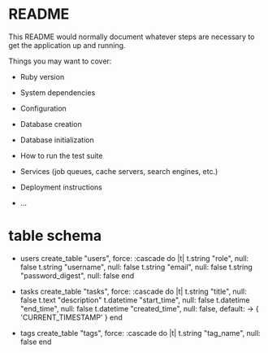 # README

This README would normally document whatever steps are necessary to get the
application up and running.

Things you may want to cover:

* Ruby version

* System dependencies

* Configuration

* Database creation

* Database initialization

* How to run the test suite

* Services (job queues, cache servers, search engines, etc.)

* Deployment instructions

* ...

# table schema

* users
  create_table "users", force: :cascade do |t|
    t.string "role", null: false
    t.string "username", null: false
    t.string "email", null: false
    t.string "password_digest", null: false
  end

* tasks
  create_table "tasks", force: :cascade do |t|
    t.string "title", null: false
    t.text "description"
    t.datetime "start_time", null: false
    t.datetime "end_time", null: false
    t.datetime "created_time", null: false, default: -> { 'CURRENT_TIMESTAMP' }
  end

* tags
    create_table "tags", force: :cascade do |t|
    t.string "tag_name", null: false
  end